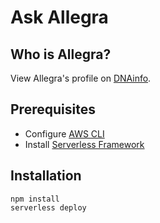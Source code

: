 # Ask Allegra

## Who is Allegra?
View Allegra's profile on [DNAinfo](https://www.dnainfo.com/new-york/about-us/our-team/editorial-team/allegra-hobbs).

## Prerequisites
- Configure [AWS CLI](https://github.com/aws/aws-cli)
- Install [Serverless Framework](https://github.com/serverless/serverless)

## Installation
```
npm install
serverless deploy
```